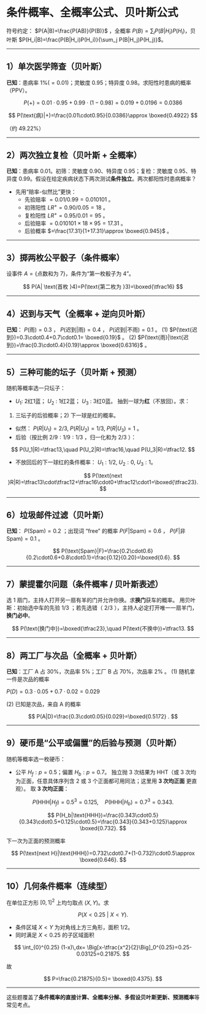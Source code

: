 # 条件概率、全概率公式、贝叶斯公式

符号约定： $P(A|B)=\frac{P(AB)}{P(B)}$ ，全概率 $P(B)=\sum_i P(B|H_i)P(H_i)$，贝叶斯 $P(H_i|B)=\frac{P(B|H_i)P(H_i)}{\sum_j P(B|H_j)P(H_j)}$。

---

## 1）单次医学筛查（贝叶斯）

**已知**：患病率 $1\%(=0.01)$；灵敏度 $0.95$；特异度 $0.98$。求阳性时患病的概率（PPV）。

$$
P(+)=0.01\cdot0.95+0.99\cdot(1-0.98)=0.019+0.0196=0.0386
$$

$$
P(\text{病}|+)=\frac{0.01\cdot0.95}{0.0386}\approx \boxed{0.4922}
$$

（约 49.22%）

---

## 2）两次独立复检（贝叶斯 + 全概率）

**已知**：患病率 $0.01$。初筛：灵敏度 0.90、特异度 0.95；复检：灵敏度 0.95、特异度 0.99。假设在给定疾病状态下两次测试**条件独立**。两次都阳性时患病概率？

* 先用“赔率-似然比”更快：
  - 先验赔率 $=0.01/0.99=0.010101$ 。
  - 初筛阳性 $LR^+=0.90/0.05=18$ 。
  - 复检阳性 $LR^+=0.95/0.01=95$ 。
  - 后验赔率 $=0.010101\times18\times95=17.31$ 。
  - 后验概率 $=\frac{17.31}{1+17.31}\approx \boxed{0.945}$ 。

---

## 3）掷两枚公平骰子（条件概率）

设事件 $A=\{\text{点数和为 }7\}$，条件为“第一枚骰子为 4”。

$$
P(A| \text{首枚 }4)=P(\text{第二枚为 }3)=\boxed{\tfrac16}
$$

---

## 4）迟到与天气（全概率 + 逆向贝叶斯）

**已知**： $P(\text{雨})=0.3$ ， $P(\text{迟到}|\text{雨})=0.4$ ， $P(\text{迟到}|\text{不雨})=0.1$ 。
(1)  $P(\text{迟到})=0.3\cdot0.4+0.7\cdot0.1= \boxed{0.19}$ 。
(2)  $P(\text{雨}|\text{迟到})=\frac{0.3\cdot0.4}{0.19}\approx \boxed{0.6316}$ 。

---

## 5）三种可能的坛子（贝叶斯 + 预测）

随机等概率选一只坛子：

* $U_1$: 2红1蓝； $U_2$ : 1红2蓝； $U_3$ : 3红0蓝。
  抽到一球为**红**（不放回）。求：

1. 三坛子的后验概率；2) 下一球是红的概率。

* 似然： $P(R|U_1)=2/3,\;P(R|U_2)=1/3,\;P(R|U_3)=1$ 。
* 后验（按比例 $2/9:1/9:1/3$ ，归一化和为 $2/3$ ）：

$$
P(U_1|R)=\tfrac13,\quad P(U_2|R)=\tfrac16,\quad P(U_3|R)=\tfrac12.
$$

* 不放回后的下一球红的条件概率：
  $U_1:1/2,\;U_2:0,\;U_3:1$。

$$
P(\text{next }R|R)=\tfrac13\cdot\tfrac12+\tfrac16\cdot0+\tfrac12\cdot1=\boxed{\tfrac23}.
$$

---

## 6）垃圾邮件过滤（贝叶斯）

**已知**： $P(\text{Spam})=0.2$ ；出现词 “free” 的概率 $P(F|\text{Spam})=0.6$ ， $P(F|\text{非 Spam})=0.1$ 。

$$
P(\text{Spam}|F)=\frac{0.2\cdot0.6}{0.2\cdot0.6+0.8\cdot0.1}=\frac{0.12}{0.20}=\boxed{0.6}.
$$

---

## 7）蒙提霍尔问题（条件概率 / 贝叶斯表述）

选 1 扇门，主持人打开另一扇有羊的门并允许你换。求**换门**获车的概率。
用贝叶斯：初始选中车的先验 $1/3$ ；若先选错（ $2/3$ ），主持人必定打开唯一一扇羊门，**换门必中**。

$$
P(\text{换门中})=\boxed{\tfrac23},\quad P(\text{不换中})=\tfrac13.
$$

---

## 8）两工厂与次品（全概率 + 贝叶斯）

**已知**：工厂 A 占 30%，次品率 5%；工厂 B 占 70%，次品率 2% 。
(1) 随机拿一件是次品的概率

$P(D)=0.3\cdot0.05+0.7\cdot0.02=0.029$


(2) 已知是次品，来自 A 的概率

$$
P(A|D)=\frac{0.3\cdot0.05}{0.029}=\boxed{0.5172} .
$$


---

## 9）硬币是“公平或偏置”的后验与预测（贝叶斯）

随机等概率选一枚硬币：

* 公平 $H_f:p=0.5$；偏置 $H_b:p=0.7$。
  独立抛 3 次结果为 HHT（或 3 次均为正面，任意具体序列含 2 或 3 个正面都可用同法；这里用 **3 次均正面** 更直观）。
  取 **3 次均正面**：

$$
P(\text{HHH}|H_f)=0.5^3=0.125,\quad P(\text{HHH}|H_b)=0.7^3=0.343.
$$

$$
P(H_b|\text{HHH})=\frac{0.343\cdot0.5}{0.343\cdot0.5+0.125\cdot0.5}=\frac{0.343}{0.343+0.125}\approx \boxed{0.732}.
$$

下一次为正面的预测概率

$$
P(\text{next H}|\text{HHH})=0.732\cdot0.7+(1-0.732)\cdot0.5\approx \boxed{0.646}.
$$

---

## 10）几何条件概率（连续型）

在单位正方形 $[0,1]^2$ 上均匀取点 $(X,Y)$。求

$$
P\big(X<0.25\ \big|\ X<Y\big).
$$

* 条件区域 $X<Y$ 为对角线上方三角形，面积 $1/2$。
* 同时满足 $X<0.25$ 的子区域面积

$$
\int_{0}^{0.25} (1-x)\,dx= \Big[x-\tfrac{x^2}{2}\Big]_0^{0.25}=0.25-0.03125=0.21875.
$$

故

$$
P=\frac{0.21875}{0.5}= \boxed{0.4375}.
$$

---

这些题覆盖了**条件概率的直接计算、全概率分解、多假设贝叶斯更新、预测概率**等常见考点。
